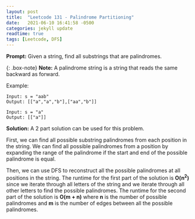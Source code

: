 ```yaml
---
layout: post
title:  "Leetcode 131 - Palindrome Partitioning"
date:   2021-06-10 16:41:58 -0500
categories: jekyll update
readtime: true
tags: [Leetcode, DFS]
---
```

**Prompt:** Given a string, find all substrings that are palindromes.

{: .box-note}
**Note:** A palindrome string is a string that reads the same backward as forward.

Example: 

~~~
Input: s = "aab"
Output: [["a","a","b"],["aa","b"]]
~~~

~~~
Input: s = "a"
Output: [["a"]]
~~~

**Solution:** A 2 part solution can be used for this problem. 

First, we can find all possible substring palindromes from each position in the string. We can find all possible palindromes from a position by expanding the range of the palindrome if the start and end of the possible palindrome is equal. 

Then, we can use DFS to reconstruct all the possible palindromes at all positions in the string. The runtime for the first part of the solution is **O(n<sup>2</sup>)** since we iterate through all letters of the string and we iterate through all other letters to find the possible palindromes. The runtime for the second part of the solution is **O(m + n)** where **n** is the number of possible palindromes and **m** is the number of edges between all the possible palindromes.



